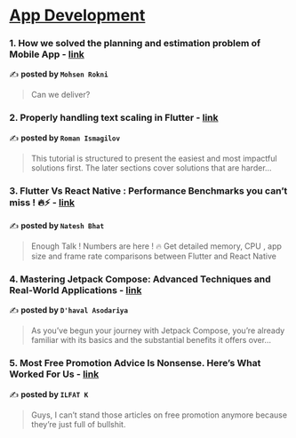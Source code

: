 
<h1><a href=https://medium.com/tag/mobile-app-development/recommended target="_blank" rel="noopener noreferrer">App Development</a></h1>
<h3>1. How we solved the planning and estimation problem of Mobile App - <a href="https://medium.com/software-genesis-group/how-we-solved-the-planning-and-estimation-problem-of-mobile-app-69fb72b7768f" target="_blank" rel="noopener noreferrer">link</a></h3>

✍️ **posted by `Mohsen Rokni`**

<blockquote>Can we deliver?</blockquote>

<h3>2. Properly handling text scaling in Flutter - <a href="https://medium.com/@pomis172/properly-handling-text-scaling-in-flutter-313fe717816c" target="_blank" rel="noopener noreferrer">link</a></h3>

✍️ **posted by `Roman Ismagilov`**

<blockquote>This tutorial is structured to present the easiest and most impactful solutions first. The later sections cover solutions that are harder…</blockquote>

<h3>3. Flutter Vs React Native : Performance Benchmarks you can’t miss ! 🔥⚡️ - <a href="https://medium.com/@nateshmbhat/flutter-vs-react-native-performance-benchmarks-you-cant-miss-️-2e31905df9b4" target="_blank" rel="noopener noreferrer">link</a></h3>

✍️ **posted by `Natesh Bhat`**

<blockquote>Enough Talk ! Numbers are here ! 🔥 Get detailed memory, CPU , app size and frame rate comparisons between Flutter and React Native</blockquote>

<h3>4. Mastering Jetpack Compose: Advanced Techniques and Real-World Applications - <a href="https://medium.com/@d.asodariya.25/mastering-jetpack-compose-advanced-techniques-and-real-world-applications-4ae9a1c9bf9d" target="_blank" rel="noopener noreferrer">link</a></h3>

✍️ **posted by `D'haval Asodariya`**

<blockquote>As you’ve begun your journey with Jetpack Compose, you’re already familiar with its basics and the substantial benefits it offers over…</blockquote>

<h3>5. Most Free Promotion Advice Is Nonsense. Here’s What Worked For Us - <a href="https://medium.com/better-marketing/most-free-promotion-advice-is-nonsense-heres-what-worked-for-us-456ddc928a7c" target="_blank" rel="noopener noreferrer">link</a></h3>

✍️ **posted by `ILFAT K`**

<blockquote>Guys, I can’t stand those articles on free promotion anymore because they’re just full of bullshit.</blockquote>

